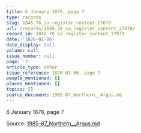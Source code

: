 ```yaml
---
title: 6 January 1876, page 7
type: records
slug: 1845_76_sa_register_content_27070
url: /records/1845_76_sa_register_content_27070/
record_id: 1845_76_sa_register_content_27070
date: '1876-01-06'
date_display: null
volume: null
issue_number: null
page: '7'
article_type: other
issue_reference: 1876-01-06, page 7
people_mentioned: []
places_mentioned: []
topics: []
source_document: 1985-87_Northern__Argus.md
---
```


6 January 1876, page 7

Source: [1985-87_Northern__Argus.md](/downloads/markdown/1985-87_Northern__Argus.md)
